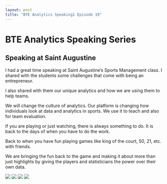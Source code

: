 ```yaml
---
layout: post
title: "BTE Analytics Speaking1 Episode 19"
---
```


# BTE Analytics Speaking Series 

## Speaking at Saint Augustine 

I had a great time speaking at Saint Augustine’s Sports Management class. I shared with the students some challenges that come with being an entrepreneur. 

I also shared with them our unique analytics and how we are using them to help teams.

We will change the culture of analytics. Our platform is changing how individuals look at data and analytics in sports. We use it to teach and also for team evaluation. 

If you are playing or just watching, there is always something to do. It is back to the days of when you have to do the work. 

Back to when you have fun playing games like king of the court, 50, 21, etc. with friends. 

We are bringing the fun back to the game and making it about more than just highlights by giving the players and statisticians the power over their own data. 

![]({{site.url}}{{site.baseurl}}/assets/img/blog-img/Speaker2.jpg?raw=true)
![]({{site.url}}{{site.baseurl}}/assets/img/blog-img/Speaker3.jpg?raw=true)
![]({{site.url}}{{site.baseurl}}/assets/img/blog-img/Speaker4.jpg?raw=true)
![]({{site.url}}{{site.baseurl}}/assets/img/blog-img/Speaker5.jpg?raw=true)
